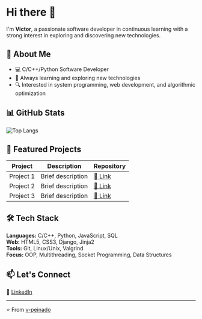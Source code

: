 # Hi there 👋

I'm **Victor**, a passionate software developer in continuous learning with a strong interest in exploring and discovering new technologies.

## 🚀 About Me

- 💻 C/C++/Python Software Developer
- 🌱 Always learning and exploring new technologies
- 🔍 Interested in system programming, web development, and algorithmic optimization

## 📊 GitHub Stats

![Top Langs](https://github-readme-stats.vercel.app/api/top-langs/?username=v-peinado&layout=compact&langs_count=6)

## 🎯 Featured Projects

| Project | Description | Repository |
|---------|-------------|------------|
| Project 1 | Brief description | [🔗 Link](#) |
| Project 2 | Brief description | [🔗 Link](#) |
| Project 3 | Brief description | [🔗 Link](#) |

## 🛠️ Tech Stack

**Languages:** C/C++, Python, JavaScript, SQL  
**Web:** HTML5, CSS3, Django, Jinja2  
**Tools:** Git, Linux/Unix, Valgrind  
**Focus:** OOP, Multithreading, Socket Programming, Data Structures

## 📫 Let's Connect

💼 [LinkedIn](https://linkedin.com/in/victor-peinado-humanes)  

---
⭐️ From [v-peinado](https://github.com/v-peinado)
